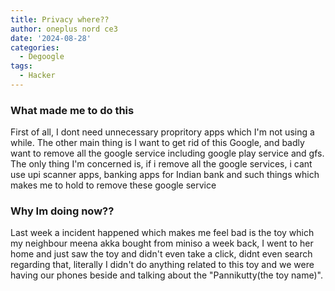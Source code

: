 ```yaml
---
title: Privacy where??
author: oneplus nord ce3
date: '2024-08-28'
categories:
  - Degoogle
tags:
  - Hacker
---
```


### What made me to do this

First of all, I dont need unnecessary propritory apps which I'm not using a while. 
The other main thing is I want to get rid of this Google, and badly want to remove all the google service including google play service and gfs.
The only thing I'm concerned is, if i remove all the google services, i cant use upi scanner apps, banking apps for Indian bank and such things which makes me to hold to remove these google service

### Why Im doing now??

Last week a incident happened which makes me feel bad is the toy which my neighbour meena akka bought from miniso a week back, I went to her home and just saw the toy and didn't even take a click, didnt even search regarding that, literally I didn't do anything related to this toy and we were having our phones beside and talking about the "Pannikutty(the toy name)".
